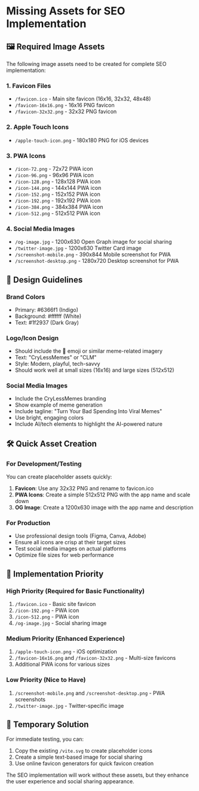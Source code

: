 # Missing Assets for SEO Implementation

## 🖼️ Required Image Assets

The following image assets need to be created for complete SEO implementation:

### 1. Favicon Files
- `/favicon.ico` - Main site favicon (16x16, 32x32, 48x48)
- `/favicon-16x16.png` - 16x16 PNG favicon
- `/favicon-32x32.png` - 32x32 PNG favicon

### 2. Apple Touch Icons
- `/apple-touch-icon.png` - 180x180 PNG for iOS devices

### 3. PWA Icons
- `/icon-72.png` - 72x72 PWA icon
- `/icon-96.png` - 96x96 PWA icon
- `/icon-128.png` - 128x128 PWA icon
- `/icon-144.png` - 144x144 PWA icon
- `/icon-152.png` - 152x152 PWA icon
- `/icon-192.png` - 192x192 PWA icon
- `/icon-384.png` - 384x384 PWA icon
- `/icon-512.png` - 512x512 PWA icon

### 4. Social Media Images
- `/og-image.jpg` - 1200x630 Open Graph image for social sharing
- `/twitter-image.jpg` - 1200x630 Twitter Card image
- `/screenshot-mobile.png` - 390x844 Mobile screenshot for PWA
- `/screenshot-desktop.png` - 1280x720 Desktop screenshot for PWA

## 🎨 Design Guidelines

### Brand Colors
- Primary: #6366f1 (Indigo)
- Background: #ffffff (White)
- Text: #1f2937 (Dark Gray)

### Logo/Icon Design
- Should include the 🤣 emoji or similar meme-related imagery
- Text: "CryLessMemes" or "CLM"
- Style: Modern, playful, tech-savvy
- Should work well at small sizes (16x16) and large sizes (512x512)

### Social Media Images
- Include the CryLessMemes branding
- Show example of meme generation
- Include tagline: "Turn Your Bad Spending Into Viral Memes"
- Use bright, engaging colors
- Include AI/tech elements to highlight the AI-powered nature

## 🛠️ Quick Asset Creation

### For Development/Testing
You can create placeholder assets quickly:

1. **Favicon**: Use any 32x32 PNG and rename to favicon.ico
2. **PWA Icons**: Create a simple 512x512 PNG with the app name and scale down
3. **OG Image**: Create a 1200x630 image with the app name and description

### For Production
- Use professional design tools (Figma, Canva, Adobe)
- Ensure all icons are crisp at their target sizes
- Test social media images on actual platforms
- Optimize file sizes for web performance

## 📝 Implementation Priority

### High Priority (Required for Basic Functionality)
1. `/favicon.ico` - Basic site favicon
2. `/icon-192.png` - PWA icon
3. `/icon-512.png` - PWA icon
4. `/og-image.jpg` - Social sharing image

### Medium Priority (Enhanced Experience)
1. `/apple-touch-icon.png` - iOS optimization
2. `/favicon-16x16.png` and `/favicon-32x32.png` - Multi-size favicons
3. Additional PWA icons for various sizes

### Low Priority (Nice to Have)
1. `/screenshot-mobile.png` and `/screenshot-desktop.png` - PWA screenshots
2. `/twitter-image.jpg` - Twitter-specific image

## 🚀 Temporary Solution

For immediate testing, you can:

1. Copy the existing `/vite.svg` to create placeholder icons
2. Create a simple text-based image for social sharing
3. Use online favicon generators for quick favicon creation

The SEO implementation will work without these assets, but they enhance the user experience and social sharing appearance.